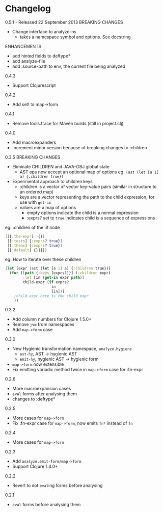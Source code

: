 # Changelog

0.5.1 - Released 22 September 2013
BREAKING CHANGES
- Change interface to analyze-ns
  - takes a namespace symbol and options. See docstring

ENHANCEMENTS
- add hinted fields to deftype*
- add analyze-file
- add :source-path to env, the current file being analyzed

0.4.3
- Support Clojurescript

0.4.2
- Add set! to map->form

0.4.1
- Remove tools.trace for Maven builds (still in project.clj)

0.4.0
- Add macroexpanders
- Increment minor version because of breaking changes to :children

0.3.5
BREAKING CHANGES
- Eliminate CHILDREN and JAVA-OBJ global state
  - AST ops now accept an optional map of options
  eg. `(ast (let [a 1] a) {:children true})`
- Experimental approach to children keys
  - :children is a vector of vector key-value pairs (similar in structure to an ordered map)
  - keys are a vector representing the path to the child expression, for use with `get-in`
  - values are a map of options
    - empty options indicate the child is a normal expression
    - :exprs? set to `true` indicates child is a sequence of expressions

eg. :children of the :if node

```clojure
[[[:the-expr]  {}]
 [[:tests] {:exprs? true}] 
 [[:thens] {:exprs? true}] 
 [[:default] {}]]})
```

eg. How to iterate over these children

```clojure
(let [expr (ast (let [a 1] a) {:children true})]
  (for [[path {:keys [exprs?]}] (:children expr)
        :let [in (get-in expr path)]
        child-expr (if exprs?
                     in
                     [in])]
    ;child-expr here is the child expr
    ))
```

0.3.2
- Add column numbers for Clojure 1.5.0+
- Remove `jvm` from namespaces
- Add `map->form` case

0.3.0
- New Hygienic transformation namespace, `analyze.hygiene`
  - `ast-hy`, AST -> hygienic AST
  - `emit-hy`, hygienic AST -> hygienic form
- `map->form` now extensible
- Fix emitting variadic method twice in `map->form` case for :fn-expr

0.2.6
- More macroexpansion cases
- `eval` forms after analysing them
- changes to :deftype*

0.2.5
- More cases for `map->form`
- Fix :fn-expr case for `map->form`, now emits `fn*` instead of `fn`

0.2.4
- More cases for `map->form`

0.2.3
- Add `analyze.emit-form/map->form`
- Support Clojure 1.4.0+

0.2.2
- Revert to not `eval`ing forms before analysing

0.2.1
- `eval` forms before analysing them

